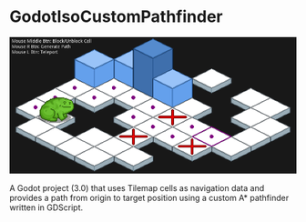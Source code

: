 # GodotIsoCustomPathfinder
![alt text](https://raw.githubusercontent.com/Lohan120/GodotIsoCustomPathfinder/master/Sample.png)

A Godot project (3.0) that uses Tilemap cells as navigation data and provides a path from origin to target position using a custom A* pathfinder written in GDScript.
